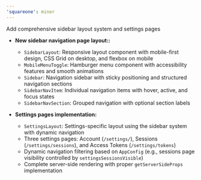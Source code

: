 ```yaml
---
'squareone': minor
---
```


Add comprehensive sidebar layout system and settings pages

- **New sidebar navigation page layout::**

  - `SidebarLayout`: Responsive layout component with mobile-first design, CSS Grid on desktop, and flexbox on mobile
  - `MobileMenuToggle`: Hamburger menu component with accessibility features and smooth animations
  - `Sidebar`: Navigation sidebar with sticky positioning and structured navigation sections
  - `SidebarNavItem`: Individual navigation items with hover, active, and focus states
  - `SidebarNavSection`: Grouped navigation with optional section labels

- **Settings pages implementation:**
  - `SettingsLayout`: Settings-specific layout using the sidebar system with dynamic navigation
  - Three settings pages: Account (`/settings/`), Sessions (`/settings/sessions`), and Access Tokens (`/settings/tokens`)
  - Dynamic navigation filtering based on `AppConfig` (e.g., sessions page visibility controlled by `settingsSessionsVisible`)
  - Complete server-side rendering with proper `getServerSideProps` implementation
